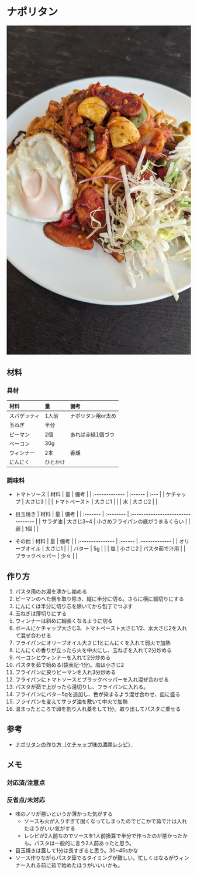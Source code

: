 # ナポリタン
![ナポリタン](images/Neapolitan.jpg)
## 材料
### 具材
| 材料         | 量       | 備考               |
| :----------- | :------- | :----------------- |
| スパゲッティ | 1人前    | ナポリタン用or太め |
| 玉ねぎ       | 半分     |                    |
| ピーマン     | 2個      | あれば赤緑1個づつ  |
| ベーコン     | 30g      |                    |
| ウィンナー   | 2本      | 香燻               |
| にんにく     | ひとかけ |                    |


### 調味料
* トマトソース
  | 材料           | 量      | 備考 |
  | :------------- | :------ | :--- |
  | ケチャップ     | 大さじ3 |      |
  | トマトペースト | 大さじ1 |      |
  | 水             | 大さじ2 |      |

* 目玉焼き
  | 材料     | 量        | 備考                               |
  | :------- | :-------- | :--------------------------------- |
  | サラダ油 | 大さじ3~4 | 小さめフライパンの底がうまるくらい |
  | 卵       | 1個       |                                    |


* その他
  | 材料             | 量      | 備考           |
  | :--------------- | :------ | :------------- |
  | オリーブオイル   | 大さじ1 |                |
  | バター           | 5g      |                |
  | 塩               | 小さじ2 | パスタ茹で汁用 |
  | ブラックペッパー | 少々    |                |
  


## 作り方
1. パスタ用のお湯を沸かし始める
2. ピーマンのへた側を取り除き、縦に半分に切る。さらに横に細切りにする
3. にんにくは半分に切り芯を除いてから包丁でつぶす
4. 玉ねぎは薄切りにする
5. ウィンナーは斜めに細長くなるように切る
6. ボールにケチャップ大さじ3、トマトペースト大さじ1/2、水大さじ2を入れて混ぜ合わせる
7. フライパンにオリーブオイル大さじ1とにんにくを入れて弱火で加熱
8. にんにくの香りが立ったら火を中火にし、玉ねぎを入れて2分炒める
9. ベーコンとウィンナーを入れて2分炒める 
10. パスタを茹で始める(袋表記-1分)。塩は小さじ2
11. フライパンに戻りピーマンを入れ3分炒める
12. フライパンにトマトソースとブラックペッパーを入れ混ぜ合わせる
13. パスタが茹で上がったら湯切りし、フライパンに入れる。
14. フライパンにバター5gを追加し、色が染まるよう混ぜ合わせ、皿に盛る
15. フライパンを変えてサラダ油を敷いて中火で加熱
16. 温まったところで卵を割り入れ蓋をして1分。取り出してパスタに乗せる
    

## 参考
* [ナポリタンの作り方（ケチャップ味の濃厚レシピ）](https://www.sirogohan.com/recipe/naporitan/)  

## メモ
### 対応済/注意点
### 反省点/未対応
* 味のノリが悪いというか薄かった気がする
  * ソースも火が入りすぎて固くなってしまったのでどこかで茹で汁は入れたほうがいい気がする
  * レシピが2人前なのでソースを1人前換算で半分で作ったのが悪かったかも。パスタは一般的に言う2人前あったと思う。
* 目玉焼きは蓋して1分は長すぎると思う。30~45sかな
* ソース作りながらパスタ茹でるタイミングが難しい。忙しくはなるがウィンナー入れる前に茹で始めたほうがいいいかも。